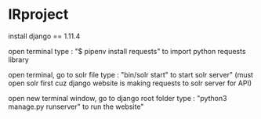 # IRproject

install django == 1.11.4

open terminal type : "$ pipenv install requests" to import python requests library

open terminal, go to solr file type : "bin/solr start" to start solr server" (must open solr first cuz django website
is making requests to solr server for API)
 
open new terminal window, go to django root folder type : "python3 manage.py runserver" to run the website"

